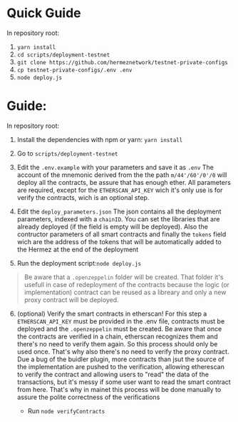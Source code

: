 # Quick Guide

In repository root:

1. `yarn install`
2. `cd scripts/deployment-testnet`
3. `git clone https://github.com/hermeznetwork/testnet-private-configs`
4. `cp testnet-private-configs/.env .env`
5. `node deploy.js`

# Guide:

In repository root:

1. Install the dependencies with npm or yarn: `yarn install`

2. Go to `scripts/deployment-testnet`

3. Edit the `.env.example` with your parameters and save it as `.env`
   The account of the mnemonic derived from the the path `m/44'/60'/0'/0` will deploy all the contracts, be assure that has enough ether.
   All parameters are required, except for the `ETHERSCAN_API_KEY` wich it's only use is for verify the contracts, wich is an optional step.

4. Edit the `deploy_parameters.json`
   The json contains all the deployment parameters, indexed with a `chainID`.
   You can set the libraries that are already deployed (if the field is empty will be deployed). Also the contructor parameters of all smart contracts and finally the `tokens` field wich are the address of the tokens that will be automatically added to the Hermez at the end of the deployment

5. Run the deployment script:`node deploy.js`

> Be aware that a `.openzeppelin` folder will be created. That folder it's usefull in case of redeployment of the contracts because the logic (or implementation) contract can be reused as a libreary and only a new proxy contract will be deployed.

6. (optional) Verify the smart contracts in etherscan!
   For this step a `ETHERSCAN_API_KEY` must be provided in the .env file, contracts must be deployed and the `.openzeppelin` must be created.
   Be aware that once the contracts are verified in a chain, etherscan recognizes them and there's no need to verify them again. So this process should only be used once. That's why also there's no need to verify the proxy contract.
   Due a bug of the buidler plugin, more contracts than jsut the source of the implementation are pushed to the verification, allowing etherescan to verify the contract and allowing users to "read" the data of the transactions, but it's messy if some user want to read the smart contract from here.
   That's why in mainet this process will be done manually to assure the polite correctness of the verifications

   - Run `node verifyContracts`
